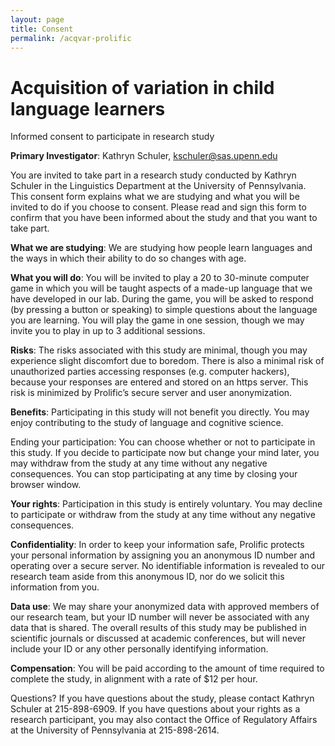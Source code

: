 ```yaml
---
layout: page
title: Consent
permalink: /acqvar-prolific
---
```


# Acquisition of variation in child language learners
Informed consent to participate in research study

**Primary Investigator**: Kathryn Schuler, [kschuler@sas.upenn.edu](mailto:kschuler@sas.upenn.edu)

You are invited to take part in a research study conducted by Kathryn Schuler in the Linguistics Department at the University of Pennsylvania. This consent form explains what we are studying and what you will be invited to do if you choose to consent. Please read and sign this form to confirm that you have been informed about the study and that you want to take part.

**What we are studying**:  We are studying how people learn languages and the ways in which their ability to do so changes with age. 

**What you will do**: You will be invited to play a 20 to 30-minute computer game in which you will be taught aspects of a made-up language that we have developed in our lab.  During the game, you will be asked to respond (by pressing a button or speaking) to simple questions about the language you are learning. You will play the game in one session, though we may invite you to play in up to 3 additional sessions. 

**Risks**: The risks associated with this study are minimal, though you may experience slight discomfort due to boredom. There is also a minimal risk of unauthorized parties accessing responses (e.g. computer hackers), because your responses are entered and stored on an https server.  This risk is minimized by Prolific’s secure server and user anonymization.

**Benefits**: Participating in this study will not benefit you directly.  You may enjoy contributing to the study of language and cognitive science.

Ending your participation: You can choose whether or not to participate in this study. If you decide to participate now but change your mind later, you may withdraw from the study at any time without any negative consequences.  You can stop participating at any time by closing your browser window.

**Your rights**: Participation in this study is entirely voluntary. You may decline to participate or withdraw from the study at any time without any negative consequences.

**Confidentiality**: In order to keep your information safe, Prolific protects your personal information by assigning you an anonymous ID number and operating over a secure server. No identifiable information is revealed to our research team aside from this anonymous ID, nor do we solicit this information from you.

**Data use**: We may share your anonymized data with approved members of our research team, but your ID number will never be associated with any data that is shared.  The overall results of this study may be published in scientific journals or discussed at academic conferences, but will never include your ID or any other personally identifying information.

**Compensation**: You will be paid according to the amount of time required to complete the study, in alignment with a rate of $12 per hour.

Questions? If you have questions about the study, please contact Kathryn Schuler at 215-898-6909. If you have questions about your rights as a research participant, you may also contact the Office of Regulatory Affairs at the University of Pennsylvania at 215-898-2614.


